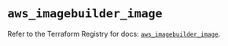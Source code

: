 # `aws_imagebuilder_image`

Refer to the Terraform Registry for docs: [`aws_imagebuilder_image`](https://registry.terraform.io/providers/hashicorp/aws/4.67.0/docs/resources/imagebuilder_image).
